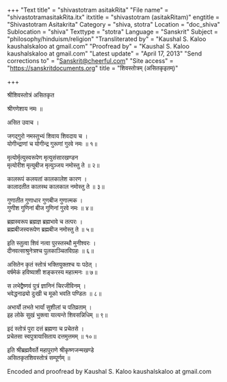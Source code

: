+++
"Text title" = "shivastotram asitakRita"
"File name" = "shivastotramasitakRita.itx"
itxtitle = "shivastotram (asitakRitam)"
engtitle = "Shivastotram Asitakrita"
Category = "shiva, stotra"
Location = "doc_shiva"
Sublocation = "shiva"
Texttype = "stotra"
Language = "Sanskrit"
Subject = "philosophy/hinduism/religion"
"Transliterated by" = "Kaushal S. Kaloo kaushalskaloo at gmail.com"
"Proofread by" = "Kaushal S. Kaloo kaushalskaloo at gmail.com"
"Latest update" = "April 17, 2013"
"Send corrections to" = "Sanskrit@cheerful.com"
"Site access" = "https://sanskritdocuments.org"
title = "शिवस्तोत्रम् (असितकृइतम्)"

+++
  
 श्रीशिवस्तोत्रं असितकृत   
  
श्रीगणेशाय नमः ॥  
  
असित उवाच ।  
  
जगद्गुरो नमस्तुभ्यं शिवाय शिवदाय च ।  
योगीन्द्राणां च योगीन्द्र गुरूणां गुरवे नमः ॥ १॥  
  
मृत्योर्मृत्युस्वरूपेण मृत्युसंसारखण्डन   
मृत्योरीश मृत्युबीज मृत्युञ्जय नमोस्तु ते ॥ २॥  
  
कालरूपं कलयतां कालकालेश कारण ।  
कालादतीत कालस्थ कालकाल नमोस्तु ते ॥ ३॥  
  
गुणातीत गुणाधार गुणबीज गुणात्मक ।  
गुणीश गुणिनां बीज गुणिनां गुरवे नमः ॥ ४॥  
  
ब्रह्मस्वरूप ब्रह्मज्ञ ब्रह्मभावे च तत्परः ।  
ब्रह्मबीजस्वरूपेण ब्रह्मबीज नमोस्तु ते ॥ ५॥  
  
इति स्तुत्वा शिवं नत्वा पुरस्तस्थौ मुनीश्वरः ।  
दीनवत्साश्रुनेत्रश्च पुलकाञ्चितविग्रहः ॥ ६॥  
  
असितेन कृतं स्तोत्रं भक्तियुक्तश्च यः पठेत् ।  
वर्षमेकं हविष्याशी शङ्करस्य महात्मनः ॥ ७॥  
  
स लभेद्वैष्णवं पुत्रं ज्ञानिनं चिरजीविनम् ।  
भवेद्धनाढ्यो दुःखी च मूको भवति पण्डितः ॥ ८॥  
  
अभार्यो लभते भार्यां सुशीलां च पतिव्रताम् ।  
इह लोके सुखं भुक्त्वा यात्यन्ते शिवसन्निधिम् ॥ ९॥  
  
इदं स्तोत्रं पुरा दत्तं ब्रह्मणा च प्रचेतसे ।  
प्रचेतसा स्वपुत्रायासिताय दत्तमुत्तमम् ॥ १०॥  
  
इति श्रीब्रह्मवैवर्ते महापुराणे श्रीकृष्णजन्मखण्डे  
असितकृतशिवस्तोत्रं सम्पूर्णम् ॥  
  
  
Encoded and proofread by Kaushal S. Kaloo kaushalskaloo at gmail.com  
  
